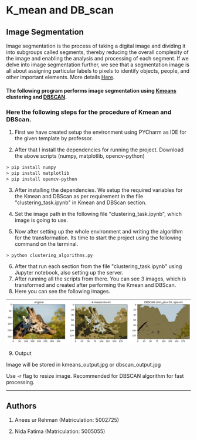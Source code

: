 # K_mean and DB_scan

## Image Segmentation
Image segmentation is the process of taking a digital image and dividing it into subgroups called segments, thereby reducing the overall complexity of the image and enabling the analysis and processing of each segment. If we delve into image segmentation further, we see that a segmentation image is all about assigning particular labels to pixels to identify objects, people, and other important elements. More details [Here](https://mindy-support.com/news-post/what-is-image-segmentation-the-basics-and-key-techniques).

#### The following program performs image segmentation using [Kmeans](https://databasecamp.de/en/ml/k-means-clustering) clustering and [DBSCAN](https://www.mygreatlearning.com/blog/dbscan-algorithm/).

### Here the following steps for the procedure of Kmean and DBScan.

1. First we have created setup the environment using PYCharm as IDE for the given template by professor.

2. After that I install the dependencies for running the project. Download the above scripts (numpy, matplotlib, opencv-python)

```
> pip install numpy
> pip install matplotlib
> pip install opencv-python
```
3. After installing the dependencies. We setup the required variables for the Kmean and DBScan as per requirement in the file "clustering_task.ipynb" in Kmean and DBScan section.

4. Set the image path in the following file "clustering_task.ipynb", which image is going to use.

5. Now after setting up the whole environment and writing the algorithm for the transformation. Its time to start the project using the following command on the terminal.
```
> python clustering_algorithms.py
```
6. After that run each section from the file "clustering_task.ipynb" using Jupyter notebook, also setting up the server.
7. After running all the scripts from there. You can see 3 images, which is transformed and created after performing the Kmean and DBScan.
8. Here you can see the following images.

![alt text](images/Kmean_DBScan.png)

9. Output

Image will be stored in kmeans_output.jpg or dbscan_output.jpg

Use -r flag to resize image. Recommended for DBSCAN algorithm for fast processing.

----------------------
## Authors
1. Anees ur Rehman (Matriculation: 5002725)

2. Nida Fatima (Matriculation: 5005055)
